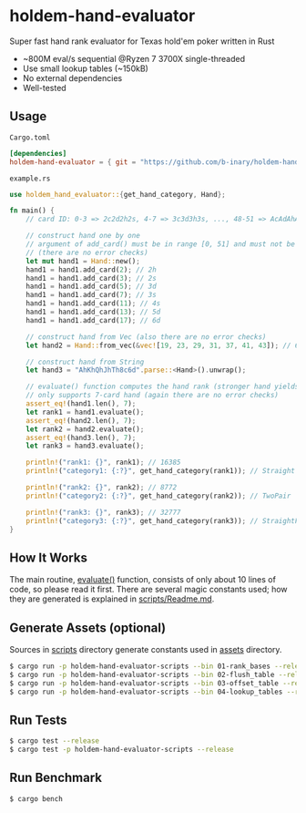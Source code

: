 # holdem-hand-evaluator

Super fast hand rank evaluator for Texas hold'em poker written in Rust

* ~800M eval/s sequential @Ryzen 7 3700X single-threaded
* Use small lookup tables (~150kB)
* No external dependencies
* Well-tested

## Usage

`Cargo.toml`
```toml
[dependencies]
holdem-hand-evaluator = { git = "https://github.com/b-inary/holdem-hand-evaluator", branch = "main" }
```

`example.rs`

```rust
use holdem_hand_evaluator::{get_hand_category, Hand};

fn main() {
    // card ID: 0-3 => 2c2d2h2s, 4-7 => 3c3d3h3s, ..., 48-51 => AcAdAhAs

    // construct hand one by one
    // argument of add_card() must be in range [0, 51] and must not be duplicated
    // (there are no error checks)
    let mut hand1 = Hand::new();
    hand1 = hand1.add_card(2); // 2h
    hand1 = hand1.add_card(3); // 2s
    hand1 = hand1.add_card(5); // 3d
    hand1 = hand1.add_card(7); // 3s
    hand1 = hand1.add_card(11); // 4s
    hand1 = hand1.add_card(13); // 5d
    hand1 = hand1.add_card(17); // 6d

    // construct hand from Vec (also there are no error checks)
    let hand2 = Hand::from_vec(&vec![19, 23, 29, 31, 37, 41, 43]); // 6s7s9d9sJdQdQs

    // construct hand from String
    let hand3 = "AhKhQhJhTh8c6d".parse::<Hand>().unwrap();

    // evaluate() function computes the hand rank (stronger hand yields higher value)
    // only supports 7-card hand (again there are no error checks)
    assert_eq!(hand1.len(), 7);
    let rank1 = hand1.evaluate();
    assert_eq!(hand2.len(), 7);
    let rank2 = hand2.evaluate();
    assert_eq!(hand3.len(), 7);
    let rank3 = hand3.evaluate();

    println!("rank1: {}", rank1); // 16385
    println!("category1: {:?}", get_hand_category(rank1)); // Straight

    println!("rank2: {}", rank2); // 8772
    println!("category2: {:?}", get_hand_category(rank2)); // TwoPair

    println!("rank3: {}", rank3); // 32777
    println!("category3: {:?}", get_hand_category(rank3)); // StraightFlush
}
```

## How It Works

The main routine, [evaluate()](src/hand.rs#L97) function, consists of only about 10 lines of code, so please read it first. There are several magic constants used; how they are generated is explained in [scripts/Readme.md](scripts/Readme.md).

## Generate Assets (optional)

Sources in [scripts](scripts) directory generate constants used in [assets](assets) directory.

```sh
$ cargo run -p holdem-hand-evaluator-scripts --bin 01-rank_bases --release
$ cargo run -p holdem-hand-evaluator-scripts --bin 02-flush_table --release
$ cargo run -p holdem-hand-evaluator-scripts --bin 03-offset_table --release
$ cargo run -p holdem-hand-evaluator-scripts --bin 04-lookup_tables --release
```

## Run Tests

```sh
$ cargo test --release
$ cargo test -p holdem-hand-evaluator-scripts --release
```

## Run Benchmark

```sh
$ cargo bench
```
